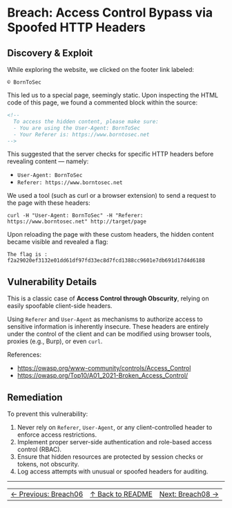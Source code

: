 # Breach: Access Control Bypass via Spoofed HTTP Headers

## Discovery & Exploit

While exploring the website, we clicked on the footer link labeled:

``© BornToSec``

This led us to a special page, seemingly static. Upon inspecting the HTML code of this page, we found a commented block within the source:

```html
<!-- 
  To access the hidden content, please make sure:
  - You are using the User-Agent: BornToSec
  - Your Referer is: https://www.borntosec.net
-->
```

This suggested that the server checks for specific HTTP headers before revealing content — namely:

- `User-Agent: BornToSec`
- `Referer: https://www.borntosec.net`

We used a tool (such as curl or a browser extension) to send a request to the page with these headers:

``curl -H "User-Agent: BornToSec" -H "Referer: https://www.borntosec.net" http://target/page``

Upon reloading the page with these custom headers, the hidden content became visible and revealed a flag:

``The flag is : f2a29020ef3132e01dd61df97fd33ec8d7fcd1388cc9601e7db691d17d4d6188``

## Vulnerability Details

This is a classic case of **Access Control through Obscurity**, relying on easily spoofable client-side headers.

Using `Referer` and `User-Agent` as mechanisms to authorize access to sensitive information is inherently insecure. These headers are entirely under the control of the client and can be modified using browser tools, proxies (e.g., Burp), or even `curl`.

References:

- https://owasp.org/www-community/controls/Access_Control
- https://owasp.org/Top10/A01_2021-Broken_Access_Control/

## Remediation

To prevent this vulnerability:

1. Never rely on `Referer`, `User-Agent`, or any client-controlled header to enforce access restrictions.
2. Implement proper server-side authentication and role-based access control (RBAC).
3. Ensure that hidden resources are protected by session checks or tokens, not obscurity.
4. Log access attempts with unusual or spoofed headers for auditing.

---

<table width="100%">
  <tr>
    <td align="left"><a href="../../Breach06_OpenRedirectSiteParameter/Ressources/writeup.md">← Previous: Breach06</a></td>
    <td align="center"><a href="../../README.md">↑ Back to README</a></td>
    <td align="right"><a href="../../Breach08_SQLi_UnionExtractFlag/Ressources/writeup.md">Next: Breach08 →</a></td>
  </tr>
</table>
